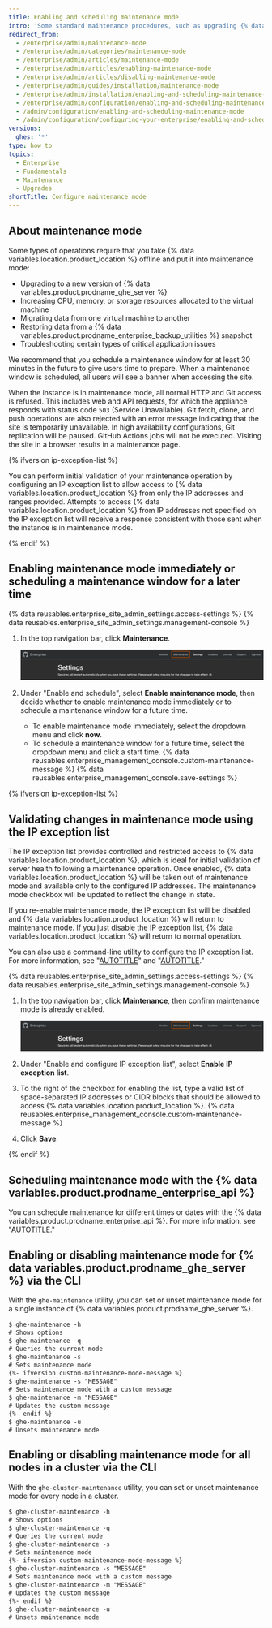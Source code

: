 ```yaml
---
title: Enabling and scheduling maintenance mode
intro: 'Some standard maintenance procedures, such as upgrading {% data variables.location.product_location %} or restoring backups, require the instance to be taken offline for normal use.'
redirect_from:
  - /enterprise/admin/maintenance-mode
  - /enterprise/admin/categories/maintenance-mode
  - /enterprise/admin/articles/maintenance-mode
  - /enterprise/admin/articles/enabling-maintenance-mode
  - /enterprise/admin/articles/disabling-maintenance-mode
  - /enterprise/admin/guides/installation/maintenance-mode
  - /enterprise/admin/installation/enabling-and-scheduling-maintenance-mode
  - /enterprise/admin/configuration/enabling-and-scheduling-maintenance-mode
  - /admin/configuration/enabling-and-scheduling-maintenance-mode
  - /admin/configuration/configuring-your-enterprise/enabling-and-scheduling-maintenance-mode
versions:
  ghes: '*'
type: how_to
topics:
  - Enterprise
  - Fundamentals
  - Maintenance
  - Upgrades
shortTitle: Configure maintenance mode
---
```


## About maintenance mode

Some types of operations require that you take {% data variables.location.product_location %} offline and put it into maintenance mode:
- Upgrading to a new version of {% data variables.product.prodname_ghe_server %}
- Increasing CPU, memory, or storage resources allocated to the virtual machine
- Migrating data from one virtual machine to another
- Restoring data from a {% data variables.product.prodname_enterprise_backup_utilities %} snapshot
- Troubleshooting certain types of critical application issues

We recommend that you schedule a maintenance window for at least 30 minutes in the future to give users time to prepare. When a maintenance window is scheduled, all users will see a banner when accessing the site.

When the instance is in maintenance mode, all normal HTTP and Git access is refused. This includes web and API requests, for which the appliance responds with status code `503` (Service Unavailable). Git fetch, clone, and push operations are also rejected with an error message indicating that the site is temporarily unavailable. In high availability configurations, Git replication will be paused. GitHub Actions jobs will not be executed. Visiting the site in a browser results in a maintenance page.

{% ifversion ip-exception-list %}

You can perform initial validation of your maintenance operation by configuring an IP exception list to allow access to {% data variables.location.product_location %} from only the IP addresses and ranges provided. Attempts to access {% data variables.location.product_location %} from IP addresses not specified on the IP exception list will receive a response consistent with those sent when the instance is in maintenance mode.

{% endif %}

## Enabling maintenance mode immediately or scheduling a maintenance window for a later time

{% data reusables.enterprise_site_admin_settings.access-settings %}
{% data reusables.enterprise_site_admin_settings.management-console %}
1. In the top navigation bar, click **Maintenance**.

   ![Screenshot of the header of the {% data variables.enterprise.management_console %}. A tab, labeled "Maintenance", is highlighted with an orange outline.](/assets/images/enterprise/management-console/maintenance-tab.png)
1. Under "Enable and schedule", select **Enable maintenance mode**, then decide whether to enable maintenance mode immediately or to schedule a maintenance window for a future time.
    - To enable maintenance mode immediately, select the dropdown menu and click **now**.
    - To schedule a maintenance window for a future time, select the dropdown menu and click a start time.
{% data reusables.enterprise_management_console.custom-maintenance-message %}
{% data reusables.enterprise_management_console.save-settings %}

{% ifversion ip-exception-list %}

## Validating changes in maintenance mode using the IP exception list

The IP exception list provides controlled and restricted access to {% data variables.location.product_location %}, which is ideal for initial validation of server health following a maintenance operation. Once enabled, {% data variables.location.product_location %} will be taken out of maintenance mode and available only to the configured IP addresses. The maintenance mode checkbox will be updated to reflect the change in state.

If you re-enable maintenance mode, the IP exception list will be disabled and {% data variables.location.product_location %} will return to maintenance mode. If you just disable the IP exception list, {% data variables.location.product_location %} will return to normal operation.

You can also use a command-line utility to configure the IP exception list. For more information, see "[AUTOTITLE](/admin/configuration/configuring-your-enterprise/command-line-utilities#ghe-maintenance)" and "[AUTOTITLE](/admin/configuration/configuring-your-enterprise/accessing-the-administrative-shell-ssh)."

{% data reusables.enterprise_site_admin_settings.access-settings %}
{% data reusables.enterprise_site_admin_settings.management-console %}
1. In the top navigation bar, click **Maintenance**, then confirm maintenance mode is already enabled.

   ![Screenshot of the header of the {% data variables.enterprise.management_console %}. A tab, labeled "Maintenance", is highlighted with an orange outline.](/assets/images/enterprise/management-console/maintenance-tab.png)
1. Under "Enable and configure IP exception list", select **Enable IP exception list**.
1. To the right of the checkbox for enabling the list, type a valid list of space-separated IP addresses or CIDR blocks that should be allowed to access {% data variables.location.product_location %}.
{% data reusables.enterprise_management_console.custom-maintenance-message %}
1. Click **Save**.

{% endif %}

## Scheduling maintenance mode with the {% data variables.product.prodname_enterprise_api %}

You can schedule maintenance for different times or dates with the {% data variables.product.prodname_enterprise_api %}. For more information, see "[AUTOTITLE](/rest/enterprise-admin#enable-or-disable-maintenance-mode)."

## Enabling or disabling maintenance mode for {% data variables.product.prodname_ghe_server %} via the CLI

With the `ghe-maintenance` utility, you can set or unset maintenance mode for a single instance of {% data variables.product.prodname_ghe_server %}.

```shell
$ ghe-maintenance -h
# Shows options
$ ghe-maintenance -q
# Queries the current mode
$ ghe-maintenance -s
# Sets maintenance mode
{%- ifversion custom-maintenance-mode-message %}
$ ghe-maintenance -s "MESSAGE"
# Sets maintenance mode with a custom message
$ ghe-maintenance -m "MESSAGE"
# Updates the custom message
{%- endif %}
$ ghe-maintenance -u
# Unsets maintenance mode
```

## Enabling or disabling maintenance mode for all nodes in a cluster via the CLI

With the `ghe-cluster-maintenance` utility, you can set or unset maintenance mode for every node in a cluster.

```shell
$ ghe-cluster-maintenance -h
# Shows options
$ ghe-cluster-maintenance -q
# Queries the current mode
$ ghe-cluster-maintenance -s
# Sets maintenance mode
{%- ifversion custom-maintenance-mode-message %}
$ ghe-cluster-maintenance -s "MESSAGE"
# Sets maintenance mode with a custom message
$ ghe-cluster-maintenance -m "MESSAGE"
# Updates the custom message
{%- endif %}
$ ghe-cluster-maintenance -u
# Unsets maintenance mode
```
